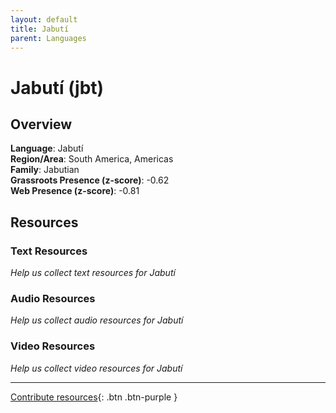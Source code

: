 ```yaml
---
layout: default
title: Jabutí
parent: Languages
---
```


# Jabutí (jbt)

## Overview

**Language**: Jabutí  
**Region/Area**: South America, Americas  
**Family**: Jabutian  
**Grassroots Presence (z-score)**: -0.62  
**Web Presence (z-score)**: -0.81  

## Resources

### Text Resources
*Help us collect text resources for Jabutí*

### Audio Resources
*Help us collect audio resources for Jabutí*

### Video Resources
*Help us collect video resources for Jabutí*

---

[Contribute resources](https://forms.office.com/e/1SfLJx3u1r){: .btn .btn-purple }
